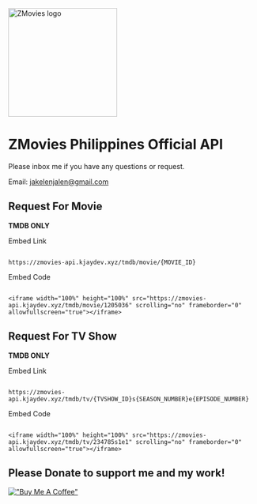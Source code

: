 <img src="https://jakelen61732.github.io/jakelen61732/zmovies/assets/images/zmovies_icon.webp" alt="ZMovies logo" width="220" height="220">

ZMovies Philippines Official API
================

Please inbox me if you have any questions or request.

Email: <a href="mailto:jakelenjalen@gmail.com">jakelenjalen@gmail.com</a>

Request For Movie
-------------

<strong>TMDB ONLY</strong>

Embed Link
```

https://zmovies-api.kjaydev.xyz/tmdb/movie/{MOVIE_ID}

```

Embed Code
```

<iframe width="100%" height="100%" src="https://zmovies-api.kjaydev.xyz/tmdb/movie/1205036" scrolling="no" frameborder="0" allowfullscreen="true"></iframe>

```

Request For TV Show
-------------

<strong>TMDB ONLY</strong>

Embed Link
```

https://zmovies-api.kjaydev.xyz/tmdb/tv/{TVSHOW_ID}s{SEASON_NUMBER}e{EPISODE_NUMBER}

```

Embed Code
```

<iframe width="100%" height="100%" src="https://zmovies-api.kjaydev.xyz/tmdb/tv/234785s1e1" scrolling="no" frameborder="0" allowfullscreen="true"></iframe>

```

Please Donate to support me and my work!
-------------
[!["Buy Me A Coffee"](https://www.buymeacoffee.com/assets/img/custom_images/orange_img.png)](https://google.com)
